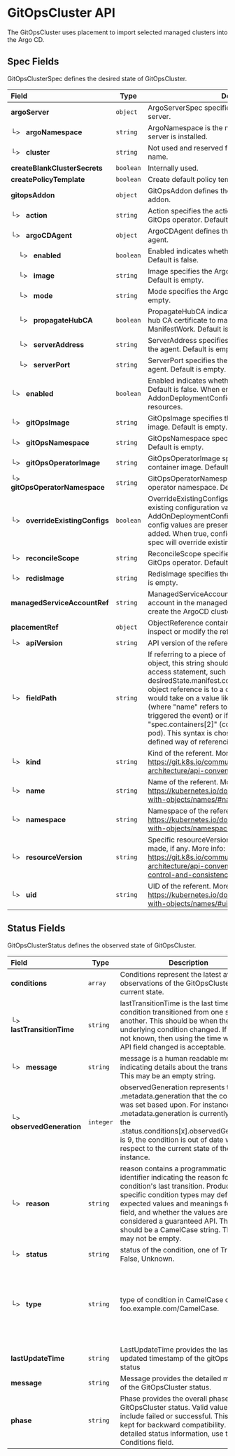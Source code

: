 # GitOpsCluster API

The GitOpsCluster uses placement to import selected managed clusters into the Argo CD.

## Spec Fields

GitOpsClusterSpec defines the desired state of GitOpsCluster.

| Field | Type | Description | Validations |
|:---|---|---|---|
|  **argoServer** | `object` | ArgoServerSpec specifies the location of the Argo CD server. | N/A |
| └>&nbsp;&nbsp; **argoNamespace** | `string` | ArgoNamespace is the namespace in which the Argo CD server is installed. | N/A |
| └>&nbsp;&nbsp; **cluster** | `string` | Not used and reserved for defining a managed cluster name. | N/A |
|  **createBlankClusterSecrets** | `boolean` | Internally used. | N/A |
|  **createPolicyTemplate** | `boolean` | Create default policy template if it is true. | N/A |
|  **gitopsAddon** | `object` | GitOpsAddon defines the configuration for the GitOps addon. | N/A |
| └>&nbsp;&nbsp; **action** | `string` | Action specifies the action to be performed by the GitOps operator. Default is empty. | N/A |
| └>&nbsp;&nbsp; **argoCDAgent** | `object` | ArgoCDAgent defines the configuration for the ArgoCD agent. | N/A |
| &nbsp;&nbsp;&nbsp;&nbsp;└>&nbsp;&nbsp; **enabled** | `boolean` | Enabled indicates whether the ArgoCD agent is enabled. Default is false. | N/A |
| &nbsp;&nbsp;&nbsp;&nbsp;└>&nbsp;&nbsp; **image** | `string` | Image specifies the ArgoCD agent container image. Default is empty. | N/A |
| &nbsp;&nbsp;&nbsp;&nbsp;└>&nbsp;&nbsp; **mode** | `string` | Mode specifies the ArgoCD agent mode. Default is empty. | N/A |
| &nbsp;&nbsp;&nbsp;&nbsp;└>&nbsp;&nbsp; **propagateHubCA** | `boolean` | PropagateHubCA indicates whether to propagate the hub CA certificate to managed clusters via ManifestWork. Default is true. | N/A |
| &nbsp;&nbsp;&nbsp;&nbsp;└>&nbsp;&nbsp; **serverAddress** | `string` | ServerAddress specifies the ArgoCD server address for the agent. Default is empty. | N/A |
| &nbsp;&nbsp;&nbsp;&nbsp;└>&nbsp;&nbsp; **serverPort** | `string` | ServerPort specifies the ArgoCD server port for the agent. Default is empty. | N/A |
| └>&nbsp;&nbsp; **enabled** | `boolean` | Enabled indicates whether the GitOps addon is enabled. Default is false. When enabled, creates AddonDeploymentConfigs/ManagedClusterAddon resources. | N/A |
| └>&nbsp;&nbsp; **gitOpsImage** | `string` | GitOpsImage specifies the GitOps (ArgoCD) container image. Default is empty. | N/A |
| └>&nbsp;&nbsp; **gitOpsNamespace** | `string` | GitOpsNamespace specifies the GitOps namespace. Default is empty. | N/A |
| └>&nbsp;&nbsp; **gitOpsOperatorImage** | `string` | GitOpsOperatorImage specifies the GitOps operator container image. Default is empty. | N/A |
| └>&nbsp;&nbsp; **gitOpsOperatorNamespace** | `string` | GitOpsOperatorNamespace specifies the GitOps operator namespace. Default is empty. | N/A |
| └>&nbsp;&nbsp; **overrideExistingConfigs** | `boolean` | OverrideExistingConfigs indicates whether to override existing configuration values in AddOnDeploymentConfig. When false (default), existing config values are preserved and only new ones are added. When true, config values from GitOpsCluster spec will override existing values. | N/A |
| └>&nbsp;&nbsp; **reconcileScope** | `string` | ReconcileScope specifies the reconcile scope for the GitOps operator. Default is empty. | N/A |
| └>&nbsp;&nbsp; **redisImage** | `string` | RedisImage specifies the Redis container image. Default is empty. | N/A |
|  **managedServiceAccountRef** | `string` | ManagedServiceAccountRef defines managed service account in the managed cluster namespace used to create the ArgoCD cluster secret. | N/A |
|  **placementRef** | `object` | ObjectReference contains enough information to let you inspect or modify the referred object. | N/A |
| └>&nbsp;&nbsp; **apiVersion** | `string` | API version of the referent. | N/A |
| └>&nbsp;&nbsp; **fieldPath** | `string` | If referring to a piece of an object instead of an entire object, this string should contain a valid JSON/Go field access statement, such as desiredState.manifest.containers[2]. For example, if the object reference is to a container within a pod, this would take on a value like: "spec.containers{name}" (where "name" refers to the name of the container that triggered the event) or if no container name is specified "spec.containers[2]" (container with index 2 in this pod). This syntax is chosen only to have some well-defined way of referencing a part of an object. | N/A |
| └>&nbsp;&nbsp; **kind** | `string` | Kind of the referent. More info: https://git.k8s.io/community/contributors/devel/sig-architecture/api-conventions.md#types-kinds | N/A |
| └>&nbsp;&nbsp; **name** | `string` | Name of the referent. More info: https://kubernetes.io/docs/concepts/overview/working-with-objects/names/#names | N/A |
| └>&nbsp;&nbsp; **namespace** | `string` | Namespace of the referent. More info: https://kubernetes.io/docs/concepts/overview/working-with-objects/namespaces/ | N/A |
| └>&nbsp;&nbsp; **resourceVersion** | `string` | Specific resourceVersion to which this reference is made, if any. More info: https://git.k8s.io/community/contributors/devel/sig-architecture/api-conventions.md#concurrency-control-and-consistency | N/A |
| └>&nbsp;&nbsp; **uid** | `string` | UID of the referent. More info: https://kubernetes.io/docs/concepts/overview/working-with-objects/names/#uids | N/A |
## Status Fields

GitOpsClusterStatus defines the observed state of GitOpsCluster.

| Field | Type | Description | Validations |
|:---|---|---|---|
|  **conditions** | `array` | Conditions represent the latest available observations of the GitOpsCluster's current state. | N/A |
| └>&nbsp;&nbsp; **lastTransitionTime** | `string` | lastTransitionTime is the last time the condition transitioned from one status to another. This should be when the underlying condition changed.  If that is not known, then using the time when the API field changed is acceptable. | N/A |
| └>&nbsp;&nbsp; **message** | `string` | message is a human readable message indicating details about the transition. This may be an empty string. | N/A |
| └>&nbsp;&nbsp; **observedGeneration** | `integer` | observedGeneration represents the .metadata.generation that the condition was set based upon. For instance, if .metadata.generation is currently 12, but the .status.conditions[x].observedGeneration is 9, the condition is out of date with respect to the current state of the instance. | `Minimum=0` |
| └>&nbsp;&nbsp; **reason** | `string` | reason contains a programmatic identifier indicating the reason for the condition's last transition. Producers of specific condition types may define expected values and meanings for this field, and whether the values are considered a guaranteed API. The value should be a CamelCase string. This field may not be empty. | `Pattern=^[A-Za-z]([A-Za-z0-9_,:]*[A-Za-z0-9_])?$` |
| └>&nbsp;&nbsp; **status** | `string` | status of the condition, one of True, False, Unknown. | N/A |
| └>&nbsp;&nbsp; **type** | `string` | type of condition in CamelCase or in foo.example.com/CamelCase. | `Pattern=^([a-z0-9]([-a-z0-9]*[a-z0-9])?(\.[a-z0-9]([-a-z0-9]*[a-z0-9])?)*/)?(([A-Za-z0-9][-A-Za-z0-9_.]*)?[A-Za-z0-9])$` |
|  **lastUpdateTime** | `string` | LastUpdateTime provides the last updated timestamp of the gitOpsCluster status | N/A |
|  **message** | `string` | Message provides the detailed message of the GitOpsCluster status. | N/A |
|  **phase** | `string` | Phase provides the overall phase of the GitOpsCluster status. Valid values include failed or successful. This field is kept for backward compatibility. For detailed status information, use the Conditions field. | N/A |

